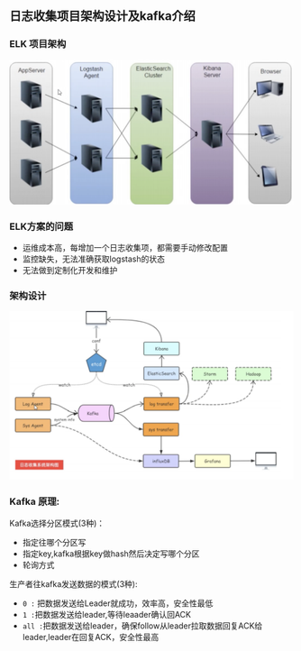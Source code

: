 ## 日志收集项目架构设计及kafka介绍

### ELK 项目架构

![image-20200218124307456](image-20200218124307456.png)

### ELK方案的问题

- 运维成本高，每增加一个日志收集项，都需要手动修改配置
- 监控缺失，无法准确获取logstash的状态
- 无法做到定制化开发和维护

### 架构设计

![image-20200218124557412](image-20200218124557412.png)

### Kafka 原理:

Kafka选择分区模式(3种)：

- 指定往哪个分区写
- 指定key,kafka根据key做hash然后决定写哪个分区
- 轮询方式

生产者往kafka发送数据的模式(3种):

- `0 :` 把数据发送给Leader就成功，效率高，安全性最低
- `1 :`把数据发送给leader,等待leaader确认回ACK
- `all :`把数据发送给leader，确保follow从leader拉取数据回复ACK给leader,leader在回复ACK，安全性最高

